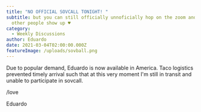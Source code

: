 ```yaml
---
title: "NO OFFICIAL SOVCALL TONIGHT! "
subtitle: but you can still officially unnoficially hop on the zoom and hope
  other people show up ♥️
category:
  - Weekly Discussions
author: Eduardo
date: 2021-03-04T02:00:00.000Z
featureImage: /uploads/sovball.png
---
```

Due to popular demand, Eduardo is now available in America. Taco logistics prevented timely arrival such that at this very moment I'm still in transit and unable to participate in sovcall.

/love

Eduardo